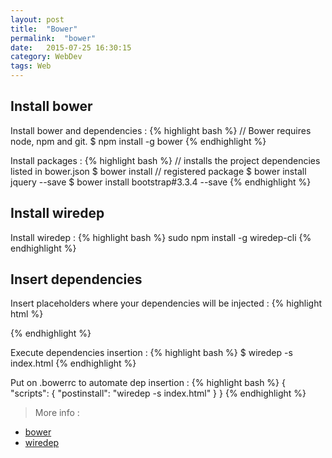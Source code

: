 ```yaml
---
layout: post
title:  "Bower"
permalink:  "bower"
date:   2015-07-25 16:30:15
category: WebDev
tags: Web
---
```


## Install bower

Install bower and dependencies
: {% highlight bash %}
    // Bower requires node, npm and git.
    $ npm install -g bower
{% endhighlight %}

Install packages
: {% highlight bash %}
    // installs the project dependencies listed in bower.json
    $ bower install
    // registered package
    $ bower install jquery --save
    $ bower install bootstrap#3.3.4 --save
{% endhighlight %}

## Install wiredep

Install wiredep
: {% highlight bash %}
    sudo npm install -g wiredep-cli
{% endhighlight %}

## Insert dependencies

Insert placeholders where your dependencies will be injected
: {% highlight html %}
<html>
<head>
  <!-- bower:css -->
  <!-- endbower -->
</head>
<body>
  <!-- bower:js -->
  <!-- endbower -->
</body>
</html>
{% endhighlight %}

Execute dependencies insertion
: {% highlight bash %}
    $ wiredep -s index.html
{% endhighlight %}

Put on .bowerrc to automate dep insertion
: {% highlight bash %}
    {
        "scripts": {
        "postinstall": "wiredep -s index.html"
        }
    }
{% endhighlight %}


> More info
: 
* [bower](https://bower.io/#getting-started)
* [wiredep](https://github.com/taptapship/wiredep)
